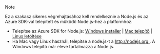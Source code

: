 
> [!NOTE]
> Ez a szakasz sikeres végrehajtásához kell rendelkeznie a Node.js és az Azure SDK-val telepített és működő Node.js-hez a platformhoz.
> 
> * Telepítse az Azure SDK for Node.js: [Windows installer](http://go.microsoft.com/fwlink/?LinkId=254279) | [Mac telepítő](http://go.microsoft.com/fwlink/?LinkId=253471) | [Linux letöltése](http://go.microsoft.com/fwlink/?LinkId=253472)
> * Ha Mac vagy Linux használ, telepítse a node.js-t a [ http://nodejs.org ](http://nodejs.org). A Windows telepítő már eleve tartalmazza a Node.js.
> 
> 
